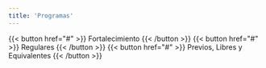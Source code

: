```yaml
---
title: 'Programas'
---
```


{{< button href="#" >}} Fortalecimiento {{< /button >}}
{{< button href="#" >}} Regulares {{< /button >}}
{{< button href="#" >}} Previos, Libres y Equivalentes {{< /button >}}

